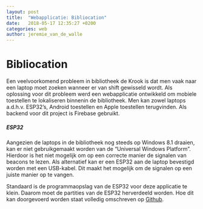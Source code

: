 ```yaml
---
layout: post
title:  "Webapplicatie: Bibliocation"
date:   2018-05-17 12:35:27 +0200
categories: web
author: jeremie_van_de_walle
---
```


# Bibliocation

Een veelvoorkomend probleem in bibliotheek de Krook is dat men vaak naar een laptop moet zoeken wanneer er van shift gewisseld wordt. Als oplossing voor dit probleem werd een webapplicatie ontwikkeld om mobiele toestellen te lokaliseren binnenin de bibliotheek. Men kan zowel laptops a.d.h.v. ESP32’s, Android toestellen en Apple toestellen terugvinden. Als backend voor dit project is Firebase gebruikt. 

##### ESP32

Aangezien de laptops in de bibliotheek nog steeds op Windows 8.1 draaien, kan er niet gebruikgemaakt worden van de “Universal Windows Platform”.  Hierdoor is het niet mogelijk om op een correcte manier de signalen van beacons te lezen. Als alternatief kan er een ESP32 aan de laptop bevestigd worden met een USB-kabel. Dit maakt het mogelijk om de signalen op een juiste manier op te vangen. 

Standaard is de programmaopslag van de ESP32 voor deze applicatie te klein. Daarom moet de partities van de ESP32 herverdeeld worden. Hoe dit kan doorgevoerd worden staat volledig omschreven op [Github](https://github.com/lab9k/Beacons/tree/master/Web/ESP32). 



